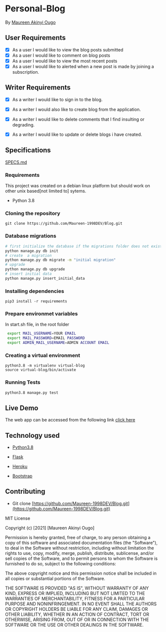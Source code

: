 # Personal-Blog

 By [Maureen Akinyi Ougo](https://Maureen-1998DEV.github.io/Portfolio/)

## User Requirements

+ [x] As a user I would like to view the blog posts submitted
+ [x] As a user I would like to comment on blog posts
+ [x] As a user I would like to view the most recent posts
+ [x] As a user I would like to alerted when a new post is made by joining a subscription.

## Writer Requirements

+ [x] As a writer I would like to sign in to the blog.
+ [x] As a writer I would also like to create blog from the application.
+ [x] As a writer I would like to delete comments that I find insulting or degrading.
+ [x] As a writer I would like to update or delete blogs i have created.


## Specifications

[SPECS.md](https://github.com/Maureen-1998DEV/blog/blob/master/specs.md)

### Requirements
This project was created on a debian linux platform but should work on other unix based[not limited to] sytems.

* Python 3.8

### Cloning the repository

```git clone https://github.com/Maureen-1998DEV/Blog.git```


### Database migrations

```bash
# first initialize the database if the migrations folder does not exist
python manage.py db init
# create  a migration
python manage.py db migrate -m "initial migration"
# upgrade
python manage.py db upgrade
# insert initial data
python manage.py insert_initial_data
```

### Installing dependencies

```
pip3 install -r requirements
```

### Prepare environmet variables

In start.sh file, in the root folder

```bash
 export MAIL_USERNAME=YOUR EMAIL
 export MAIL_PASSWORD=EMAIL PASSWORD
 export ADMIN_MAIL_USERNAME=ADMIN ACCOUNT EMAIL
```



### Creating a virtual environment

```
python3.8 -m virtualenv virtual-blog
source virtual-blog/bin/activate
```
### Running Tests

```bash
python3.8 manage.py test
```


## Live Demo

The web app can be accessed from the following link
[click here](https://ougoblog.herokuapp.com/)


## Technology used

* [Python3.8](https://www.python.org/)

* [Flask](http://flask.pocoo.org/)

* [Heroku](https://heroku.com)

* [Bootstrap](https://bootstrapcdn.com)

## Contributing

- Git clone [https://github.com/Maureen-1998DEV/Blog.git](https://github.com/Maureen-1998DEV/Blog.git) 


MIT License

Copyright (c) [2021] [Maureen Akinyi Ougo]

Permission is hereby granted, free of charge, to any person obtaining a copy of this software and associated documentation files (the "Software"), to deal in the Software without restriction, including without limitation the rights to use, copy, modify, merge, publish, distribute, sublicense, and/or sell copies of the Software, and to permit persons to whom the Software is furnished to do so, subject to the following conditions:

The above copyright notice and this permission notice shall be included in all copies or substantial portions of the Software.

THE SOFTWARE IS PROVIDED "AS IS", WITHOUT WARRANTY OF ANY KIND, EXPRESS OR IMPLIED, INCLUDING BUT NOT LIMITED TO THE WARRANTIES OF MERCHANTABILITY, FITNESS FOR A PARTICULAR PURPOSE AND NONINFRINGEMENT. IN NO EVENT SHALL THE AUTHORS OR COPYRIGHT HOLDERS BE LIABLE FOR ANY CLAIM, DAMAGES OR OTHER LIABILITY, WHETHER IN AN ACTION OF CONTRACT, TORT OR OTHERWISE, ARISING FROM, OUT OF OR IN CONNECTION WITH THE SOFTWARE OR THE USE OR OTHER DEALINGS IN THE SOFTWARE.